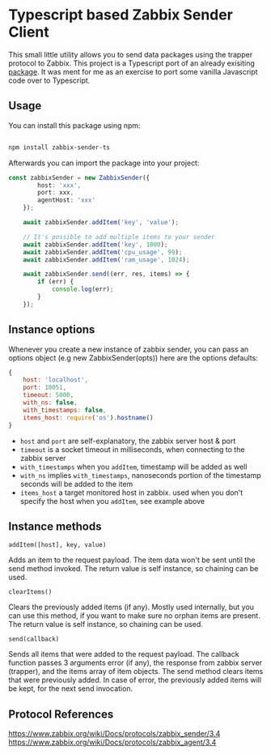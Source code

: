# Typescript based Zabbix Sender Client

This small little utility allows you to send data packages using the trapper protocol to Zabbix. This project is a Typescript port of an already exisiting [package](https://www.npmjs.com/package/node-zabbix-sender). It was ment for me as an exercise to port some vanilla Javascript code over to Typescript.

## Usage

You can install this package using npm:

```bash

npm install zabbix-sender-ts

```

Afterwards you can import the package into your project:

```typescript
const zabbixSender = new ZabbixSender({
        host: 'xxx',
        port: xxx,
        agentHost: 'xxx'
    });

    await zabbixSender.addItem('key', 'value');

    // It's possible to add multiple items to your sender
    await zabbixSender.addItem('key', 1000);
    await zabbixSender.addItem('cpu_usage', 99);
    await zabbixSender.addItem('ram_usage', 1024);

    await zabbixSender.send((err, res, items) => {
        if (err) {
            console.log(err);
        }
    }); 
```
## Instance options

Whenever you create a new instance of zabbix sender, you can pass an options object (e.g new ZabbixSender(opts)) here are the options defaults:
```javascript
{
    host: 'localhost',
    port: 10051,
    timeout: 5000,
    with_ns: false,
    with_timestamps: false,
    items_host: require('os').hostname()
}
```
- `host` and `port` are self-explanatory, the zabbix server host & port
- `timeout` is a socket timeout in milliseconds, when connecting to the zabbix server
- `with_timestamps` when you `addItem`, timestamp will be added as well
- `with_ns` implies `with_timestamps`, nanoseconds portion of the timestamp seconds will be added to the item
- `items_host` a target monitored host in zabbix. used when you don't specify the host when you `addItem`, see example above

## Instance methods

`addItem([host], key, value)`

Adds an item to the request payload. The item data won't be sent until the send method invoked. The return value is self instance, so chaining can be used.

`clearItems()`

Clears the previously added items (if any). Mostly used internally, but you can use this method, if you want to make sure no orphan items are present. The return value is self instance, so chaining can be used.

`send(callback)`

Sends all items that were added to the request payload. The callback function passes 3 arguments error (if any), the response from zabbix server (trapper), and the items array of item objects. The send method clears items that were previously added. In case of error, the previously added items will be kept, for the next send invocation.


## Protocol References
https://www.zabbix.org/wiki/Docs/protocols/zabbix_sender/3.4
https://www.zabbix.org/wiki/Docs/protocols/zabbix_agent/3.4